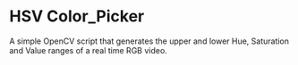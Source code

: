 # HSV Color_Picker
A simple OpenCV script that generates the upper and lower Hue, Saturation and Value ranges of a real time RGB video.
